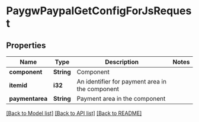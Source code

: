 # PaygwPaypalGetConfigForJsRequest

## Properties

Name | Type | Description | Notes
------------ | ------------- | ------------- | -------------
**component** | **String** | Component | 
**itemid** | **i32** | An identifier for payment area in the component | 
**paymentarea** | **String** | Payment area in the component | 

[[Back to Model list]](../README.md#documentation-for-models) [[Back to API list]](../README.md#documentation-for-api-endpoints) [[Back to README]](../README.md)



